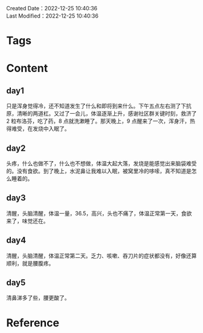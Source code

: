 Created Date：2022-12-25 10:40:36  
Last Modified：2022-12-25 10:40:36

# Tags

# Content

## day1

只是浑身觉得冷，还不知道发生了什么和即将到来什么。下午五点左右测了下抗原，清晰的两道杠。又过了一会儿，体温逐渐上升，感谢社区群关键时刻，救济了 2 粒布洛芬，吃了药，8 点就洗漱睡了。那天晚上，9 点醒来了一次，浑身汗，热得难受，在发烧中入眠了。

## day2

头疼，什么也做不了，什么也不想做，体温大起大落，发烧是能感觉出来脑袋难受的。没有食欲。到了晚上，水泥鼻让我难以入眠，被窝里冷的哆嗦，真不知道是怎么睡着的。

## day3

清醒，头脑清醒，体温一量，36.5，高兴，头也不痛了，体温正常第一天，食欲来了，味觉还在。

## day4

清醒，头脑清醒，体温正常第二天。乏力、咳嗽、吞刀片的症状都没有，好像还算顺利，就是腰腹疼。

## day5

清鼻涕多了些，腰更酸了。

# Reference
